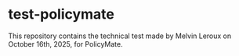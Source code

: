 # test-policymate
This repository contains the technical test made by Melvin Leroux on October 16th, 2025, for PolicyMate.
